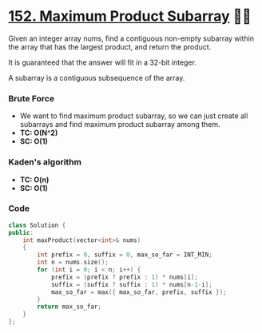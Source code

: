 # [152. Maximum Product Subarray](https://leetcode.com/problems/maximum-product-subarray/) 🌟🌟

Given an integer array nums, find a contiguous non-empty subarray within the array that has the largest product, and return the product.

It is guaranteed that the answer will fit in a 32-bit integer.

A subarray is a contiguous subsequence of the array.

### Brute Force

-   We want to find maximum product subarray, so we can just create all subarrays and find maximum product subarray among them.
-   **TC: O(N^2)**
-   **SC: O(1)**

### Kaden's algorithm

<!-- TODO: Explanation -->

-   **TC: O(n)**
-   **SC: O(1)**

### Code

```cpp
class Solution {
public:
    int maxProduct(vector<int>& nums)
    {
        int prefix = 0, suffix = 0, max_so_far = INT_MIN;
        int n = nums.size();
        for (int i = 0; i < n; i++) {
            prefix = (prefix ? prefix : 1) * nums[i];
            suffix = (suffix ? suffix : 1) * nums[n-1-i];
            max_so_far = max({ max_so_far, prefix, suffix });
        }
        return max_so_far;
    }
};
```
